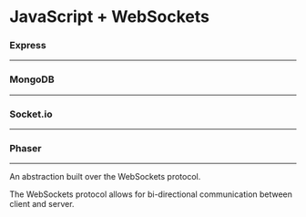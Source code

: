# JavaScript + WebSockets

### Express

<hr />

### MongoDB

<hr />

### Socket.io

<hr />

### Phaser

<hr />

<p>An abstraction built over the WebSockets protocol.</p>
<p>The WebSockets protocol allows for bi-directional communication between client and server.</p>
